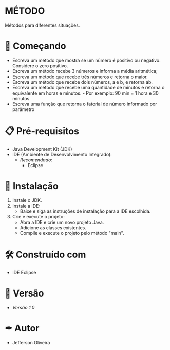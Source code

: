 # MÉTODO

Métodos para diferentes situações.
# 🚀 Começando

- Escreva um método que mostra se um número é positivo ou negativo. Considere o zero positivo.
- Escreva um método recebe 3 números e informa a média aritmética;
- Escreva um método que recebe três números e retorna o maior.
- Escreva um método que recebe dois números, a e b, e retorna ab.
- Escreva um método que recebe uma quantidade de minutos e retorna o equivalente em horas e minutos.
      - Por exemplo: 90 min = 1 hora e 30 minutos
- Escreva uma função que retorna o fatorial de número informado por parâmetro

# 📋 Pré-requisitos

- Java Development Kit (JDK)
- IDE (Ambiente de Desenvolvimento Integrado):
  - *Recomendado:*
    - Eclipse

# 🔧 Instalação

1. Instale o JDK.
2. Instale a IDE:
   - Baixe e siga as instruções de instalação para a IDE escolhida.
3. Crie e execute o projeto:
   - Abra a IDE e crie um novo projeto Java.
   - Adicione as classes existentes.
   - Compile e execute o projeto pelo método "main".

# 🛠 Construído com 

- IDE Eclipse

# 📌 Versão

- *Versão 1.0*

# ✒ Autor

- Jefferson Oliveira
